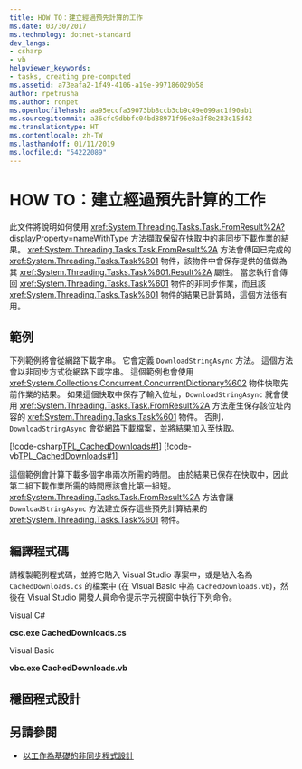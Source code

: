 ```yaml
---
title: HOW TO：建立經過預先計算的工作
ms.date: 03/30/2017
ms.technology: dotnet-standard
dev_langs:
- csharp
- vb
helpviewer_keywords:
- tasks, creating pre-computed
ms.assetid: a73eafa2-1f49-4106-a19e-997186029b58
author: rpetrusha
ms.author: ronpet
ms.openlocfilehash: aa95eccfa39073bb8ccb3cb9c49e099ac1f90ab1
ms.sourcegitcommit: a36cfc9dbbfc04bd88971f96e8a3f8e283c15d42
ms.translationtype: HT
ms.contentlocale: zh-TW
ms.lasthandoff: 01/11/2019
ms.locfileid: "54222089"
---
```

# <a name="how-to-create-pre-computed-tasks"></a>HOW TO：建立經過預先計算的工作
此文件將說明如何使用 <xref:System.Threading.Tasks.Task.FromResult%2A?displayProperty=nameWithType> 方法擷取保留在快取中的非同步下載作業的結果。 <xref:System.Threading.Tasks.Task.FromResult%2A> 方法會傳回已完成的 <xref:System.Threading.Tasks.Task%601> 物件，該物件中會保存提供的值做為其 <xref:System.Threading.Tasks.Task%601.Result%2A> 屬性。 當您執行會傳回 <xref:System.Threading.Tasks.Task%601> 物件的非同步作業，而且該 <xref:System.Threading.Tasks.Task%601> 物件的結果已計算時，這個方法很有用。  
  
## <a name="example"></a>範例  
 下列範例將會從網路下載字串。 它會定義 `DownloadStringAsync` 方法。 這個方法會以非同步方式從網路下載字串。 這個範例也會使用 <xref:System.Collections.Concurrent.ConcurrentDictionary%602> 物件快取先前作業的結果。 如果這個快取中保存了輸入位址，`DownloadStringAsync` 就會使用 <xref:System.Threading.Tasks.Task.FromResult%2A> 方法產生保存該位址內容的 <xref:System.Threading.Tasks.Task%601> 物件。 否則，`DownloadStringAsync` 會從網路下載檔案，並將結果加入至快取。  
  
 [!code-csharp[TPL_CachedDownloads#1](../../../samples/snippets/csharp/VS_Snippets_Misc/tpl_cacheddownloads/cs/cacheddownloads.cs#1)]
 [!code-vb[TPL_CachedDownloads#1](../../../samples/snippets/visualbasic/VS_Snippets_Misc/tpl_cacheddownloads/vb/cacheddownloads.vb#1)]  
  
 這個範例會計算下載多個字串兩次所需的時間。 由於結果已保存在快取中，因此第二組下載作業所需的時間應該會比第一組短。 <xref:System.Threading.Tasks.Task.FromResult%2A> 方法會讓 `DownloadStringAsync` 方法建立保存這些預先計算結果的 <xref:System.Threading.Tasks.Task%601> 物件。  
  
## <a name="compiling-the-code"></a>編譯程式碼  
 請複製範例程式碼，並將它貼入 Visual Studio 專案中，或是貼入名為 `CachedDownloads.cs` 的檔案中 (在 Visual Basic 中為 `CachedDownloads.vb`)，然後在 Visual Studio 開發人員命令提示字元視窗中執行下列命令。  
  
 Visual C#  
  
 **csc.exe CachedDownloads.cs**  
  
 Visual Basic  
  
 **vbc.exe CachedDownloads.vb**  
  
## <a name="robust-programming"></a>穩固程式設計  
  
## <a name="see-also"></a>另請參閱

- [以工作為基礎的非同步程式設計](../../../docs/standard/parallel-programming/task-based-asynchronous-programming.md)
